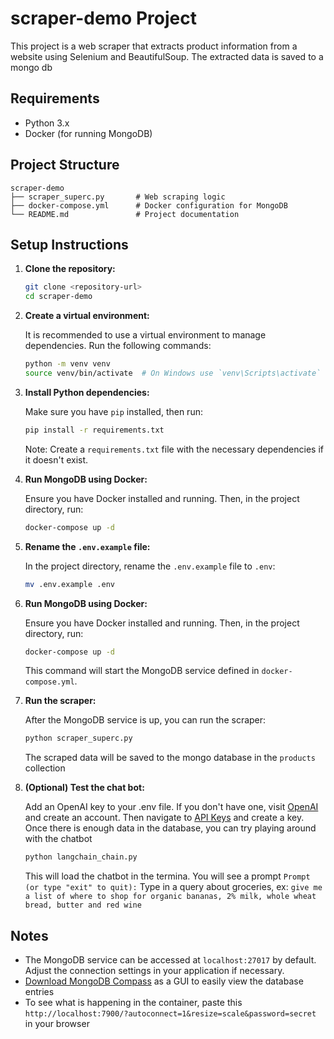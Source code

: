# scraper-demo Project

This project is a web scraper that extracts product information from a website using Selenium and BeautifulSoup. The extracted data is saved to a mongo db

## Requirements

- Python 3.x
- Docker (for running MongoDB)

## Project Structure

```
scraper-demo
├── scraper_superc.py       # Web scraping logic
├── docker-compose.yml      # Docker configuration for MongoDB
└── README.md               # Project documentation
```

## Setup Instructions

1. **Clone the repository:**

   ```bash
   git clone <repository-url>
   cd scraper-demo
   ```

2. **Create a virtual environment:**

   It is recommended to use a virtual environment to manage dependencies. Run the following commands:

   ```bash
   python -m venv venv
   source venv/bin/activate  # On Windows use `venv\Scripts\activate`
   ```

3. **Install Python dependencies:**

   Make sure you have `pip` installed, then run:

   ```bash
   pip install -r requirements.txt
   ```

   Note: Create a `requirements.txt` file with the necessary dependencies if it doesn't exist.

4. **Run MongoDB using Docker:**

   Ensure you have Docker installed and running. Then, in the project directory, run:

   ```bash
   docker-compose up -d
   ```

5. **Rename the `.env.example` file:**

   In the project directory, rename the `.env.example` file to `.env`:

   ```bash
   mv .env.example .env
   ```

6. **Run MongoDB using Docker:**

   Ensure you have Docker installed and running. Then, in the project directory, run:

   ```bash
   docker-compose up -d
   ```

   This command will start the MongoDB service defined in `docker-compose.yml`.

7. **Run the scraper:**

   After the MongoDB service is up, you can run the scraper:

   ```bash
   python scraper_superc.py
   ```

   The scraped data will be saved to the mongo database in the `products` collection

8. **(Optional) Test the chat bot:**

   Add an OpenAI key to your .env file. If you don't have one, visit [OpenAI](https://platform.openai.com/docs/overview) and create an account. Then navigate to [API Keys](https://platform.openai.com/settings/organization/api-keys) and create a key.
   Once there is enough data in the database, you can try playing around with the chatbot

    ```bash
   python langchain_chain.py
   ```

   This will load the chatbot in the termina. You will see a prompt ```Prompt (or type "exit" to quit):```
   Type in a query about groceries, ex: `give me a list of where to shop for organic bananas, 2% milk, whole wheat bread, butter and red wine`

## Notes

- The MongoDB service can be accessed at `localhost:27017` by default. Adjust the connection settings in your application if necessary.
- [Download MongoDB Compass](https://www.mongodb.com/try/download/compass) as a GUI to easily view the database entries
- To see what is happening in the container, paste this `http://localhost:7900/?autoconnect=1&resize=scale&password=secret⁠` in your browser




